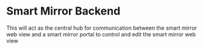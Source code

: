 # Smart Mirror Backend

This will act as the central hub for communication between the smart mirror web view and a smart mirror portal to control and edit the smart mirror web view